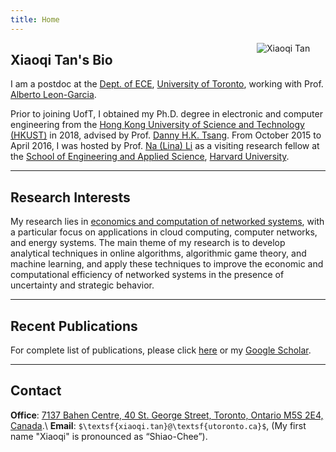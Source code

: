 ```yaml
---
title: Home
---
```


[<img src="/img/xiaoqi.png" style="max-width:13%;min-width:110px;float:right" alt="Xiaoqi Tan" />](https://xiaoqitan.org)

## Xiaoqi Tan's Bio

I am a postdoc at the [Dept. of ECE](https://www.ece.utoronto.ca), [University of Toronto](https://utoronto.ca), working with Prof. [Alberto Leon-Garcia](https://www.nal.utoronto.ca/).  

Prior to joining UofT, I obtained my Ph.D. degree in electronic and computer engineering from the [Hong Kong University of Science and Technology (HKUST)](https://www.ust.hk/) in 2018, advised by Prof. [Danny H.K. Tsang](https://eetsang.home.ece.ust.hk/). From October 2015 to April 2016, I was hosted by Prof. [Na (Lina) Li](https://nali.seas.harvard.edu/) as a visiting research fellow at the [School of Engineering and Applied Science](https://www.seas.harvard.edu/), [Harvard University](https://harvard.edu).


---
## Research Interests
My research lies in [economics and computation of networked systems](/research), with a particular focus on  applications in cloud computing, computer networks, and energy systems. The main theme of my research is to develop analytical techniques in online algorithms, algorithmic game theory, and machine learning, and apply these techniques to improve the economic and computational efficiency of networked systems in the presence of uncertainty and strategic behavior. 

[comment]: # (Though diverse, these areas are all essential  to the broader goal of my research: improving the economic and computational efficiency of  network-based applications and services in the presence of  uncertainty.)

---
## Recent Publications

<ul class=circle>
    <script>
        var i;
        for (i = 0; i < papers_journal.length; i++) {
            if (papers_journal[i].highlight.search("yes") >= 0) {
                document.write("<li class=paper>");
                printPaper(papers_journal[i], "yes");
                document.write("</li>");
            }
        }
    </script>
</ul>

For complete list of publications, please click [here](/publications) or my [Google Scholar](https://scholar.google.com/citations?user=drR_WcAAAAAJ&hl=en/).


---
## <a id="contact"></a> Contact
 
**Office**: [7137 Bahen Centre, 40 St. George Street, Toronto, Ontario M5S 2E4, Canada](https://goo.gl/maps/vfCbo1zuws5Wspzu8).\\
**Email**: `$\textsf{xiaoqi.tan}@\textsf{utoronto.ca}$`, (My first name "Xiaoqi" is pronounced as “Shiao-Chee”).

